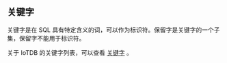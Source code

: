 <!--

    Licensed to the Apache Software Foundation (ASF) under one
    or more contributor license agreements.  See the NOTICE file
    distributed with this work for additional information
    regarding copyright ownership.  The ASF licenses this file
    to you under the Apache License, Version 2.0 (the
    "License"); you may not use this file except in compliance
    with the License.  You may obtain a copy of the License at
    
        http://www.apache.org/licenses/LICENSE-2.0
    
    Unless required by applicable law or agreed to in writing,
    software distributed under the License is distributed on an
    "AS IS" BASIS, WITHOUT WARRANTIES OR CONDITIONS OF ANY
    KIND, either express or implied.  See the License for the
    specific language governing permissions and limitations
    under the License.

-->

## 关键字

关键字是在 SQL 具有特定含义的词，可以作为标识符。保留字是关键字的一个子集，保留字不能用于标识符。

关于 IoTDB 的关键字列表，可以查看 [关键字](https://iotdb.apache.org/zh/UserGuide/Master/Reference/Keywords.html) 。
